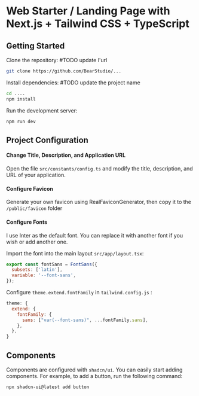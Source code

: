 # Web Starter / Landing Page with Next.js + Tailwind CSS + TypeScript

## Getting Started

Clone the repository:
#TODO update l'url
```bash
git clone https://github.com/BearStudio/...
```

Install dependencies:
#TODO update the project name 
```bash
cd ....
npm install
```

Run the development server:

```bash
npm run dev
```

## Project Configuration

#### Change Title, Description, and Application URL

Open the file `src/constants/config.ts` and modify the title, description, and URL of your application.

#### Configure Favicon

Generate your own favicon using RealFaviconGenerator, then copy it to the `/public/favicon` folder

#### Configure Fonts

I use Inter as the default font. You can replace it with another font if you wish or add another one.

Import the font into the main layout `src/app/layout.tsx`:

```javascript
export const fontSans = FontSans({
  subsets: ['latin'],
  variable: '--font-sans',
});
```

Configure `theme.extend.fontFamily` in `tailwind.config.js` :

```javascript
theme: {
  extend: {
    fontFamily: {
      sans: ["var(--font-sans)", ...fontFamily.sans],
    },
  },
}
```

## Components

Components are configured with `shadcn/ui`. You can easily start adding components. For example, to add a button, run the following command:

```bash
npx shadcn-ui@latest add button
```
